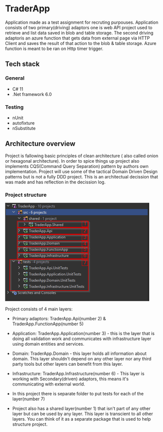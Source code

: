 # TraderApp
Application made as a test assignment for recruting purpouses.
Application consists of two primary(driving) adaptors one is web API project used to retrieve and list data saved in blob and table storage. The second driving adaptoris an azure function that gets data from external page via HTTP Client and saves the result of that action to the blob & table storage. Azure function is meant to be ran on Http timer trigger.
## Tech stack
### General
- C# 11
- .Net framework 6.0
### Testing
  - nUnit
  - autofixture
  - nSubstitute

## Architecture overview
Project is fallowing basic principles of clean architecture ( also called onion or hexagonal architecture).
In order to spice things up project also implements CQS(Command Query Separation) pattern by authors own implementation.
Project will use some of the tactical Domain Driven Design patterns but is not a fully DDD project. This is an architectual decission that was made and has reflection in the decission log.

### Project structure

![img.png](img.png)

Project consists of 4 main layers:
- Primary adaptors: TraderApp.Api(number 2) & TraderApp.FunctionApp(number 5)
- Application: TraderApp.Application(number 3) - this is the layer that is doing all validation work and communicates with infrastructure layer using domain entities and services.
- Domain: TraderApp.Domain - this layer holds all information about domain. This layer shouldn't depend on any other layer nor any third party tools but other layers can benefit from this layer.
- Infrastructure: TraderApp.Infrastructure(number 6) - This layer is working with Secondary(driven) adaptors, this means it's communicating with external world.

- In this project there is separate folder to put tests for each of the layer(number 7)
- Project also has a shared layer(number 1) that isn't part of any other layer but can be used by any layer. This layer is transcient to all other layers. You can think of it as a separate package that is used to help structure project.
